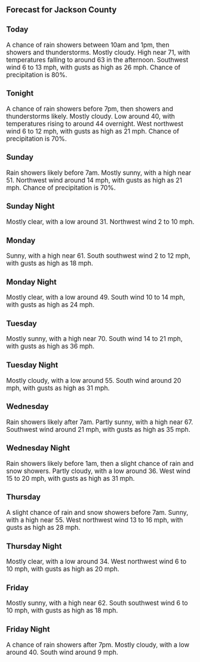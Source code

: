 <div>
   <h2>Forecast for Jackson County</h2>
   <p>
      <div style="font-size:120%">
         <h3>Today</h3>A chance of rain showers between 10am and 1pm, then showers and thunderstorms. Mostly cloudy. High near 71, with temperatures
         falling to around 63 in the afternoon. Southwest wind 6 to 13 mph, with gusts as high as 26 mph. Chance of precipitation is
         80%.<br></div>
   </p>
   <p>
      <div style="font-size:120%">
         <h3>Tonight</h3>A chance of rain showers before 7pm, then showers and thunderstorms likely. Mostly cloudy. Low around 40, with temperatures
         rising to around 44 overnight. West northwest wind 6 to 12 mph, with gusts as high as 21 mph. Chance of precipitation is 70%.<br></div>
   </p>
   <p>
      <div style="font-size:120%">
         <h3>Sunday</h3>Rain showers likely before 7am. Mostly sunny, with a high near 51. Northwest wind around 14 mph, with gusts as high as 21
         mph. Chance of precipitation is 70%.<br></div>
   </p>
   <p>
      <div style="font-size:120%">
         <h3>Sunday Night</h3>Mostly clear, with a low around 31. Northwest wind 2 to 10 mph.<br></div>
   </p>
   <p>
      <div style="font-size:120%">
         <h3>Monday</h3>Sunny, with a high near 61. South southwest wind 2 to 12 mph, with gusts as high as 18 mph.<br></div>
   </p>
   <p>
      <div style="font-size:120%">
         <h3>Monday Night</h3>Mostly clear, with a low around 49. South wind 10 to 14 mph, with gusts as high as 24 mph.<br></div>
   </p>
   <p>
      <div style="font-size:120%">
         <h3>Tuesday</h3>Mostly sunny, with a high near 70. South wind 14 to 21 mph, with gusts as high as 36 mph.<br></div>
   </p>
   <p>
      <div style="font-size:120%">
         <h3>Tuesday Night</h3>Mostly cloudy, with a low around 55. South wind around 20 mph, with gusts as high as 31 mph.<br></div>
   </p>
   <p>
      <div style="font-size:120%">
         <h3>Wednesday</h3>Rain showers likely after 7am. Partly sunny, with a high near 67. Southwest wind around 21 mph, with gusts as high as 35 mph.<br></div>
   </p>
   <p>
      <div style="font-size:120%">
         <h3>Wednesday Night</h3>Rain showers likely before 1am, then a slight chance of rain and snow showers. Partly cloudy, with a low around 36. West wind
         15 to 20 mph, with gusts as high as 31 mph.<br></div>
   </p>
   <p>
      <div style="font-size:120%">
         <h3>Thursday</h3>A slight chance of rain and snow showers before 7am. Sunny, with a high near 55. West northwest wind 13 to 16 mph, with gusts
         as high as 28 mph.<br></div>
   </p>
   <p>
      <div style="font-size:120%">
         <h3>Thursday Night</h3>Mostly clear, with a low around 34. West northwest wind 6 to 10 mph, with gusts as high as 20 mph.<br></div>
   </p>
   <p>
      <div style="font-size:120%">
         <h3>Friday</h3>Mostly sunny, with a high near 62. South southwest wind 6 to 10 mph, with gusts as high as 18 mph.<br></div>
   </p>
   <p>
      <div style="font-size:120%">
         <h3>Friday Night</h3>A chance of rain showers after 7pm. Mostly cloudy, with a low around 40. South wind around 9 mph.<br></div>
   </p>
</div>